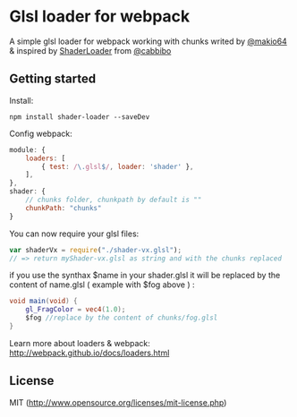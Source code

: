 # Glsl loader for webpack

A simple glsl loader for webpack working with chunks writed by [@makio64](https://twitter.com/makio64) & inspired by [ShaderLoader](https://github.com/cabbibo/ShaderLoader) from [@cabbibo](https://twitter.com/cabbibo)

## Getting started

Install:
``` shell
npm install shader-loader --saveDev
```

Config webpack:
``` javascript
module: {
	loaders: [
		{ test: /\.glsl$/, loader: 'shader' },
	],
},
shader: {
	// chunks folder, chunkpath by default is ""
	chunkPath: "chunks"
}
```

You can now require your glsl files:
``` javascript
var shaderVx = require("./shader-vx.glsl");
// => return myShader-vx.glsl as string and with the chunks replaced
```

if you use the synthax $name in your shader.glsl it will be replaced by the content of name.glsl ( example with $fog above ) :

``` glsl
void main(void) {
	gl_FragColor = vec4(1.0);
	$fog //replace by the content of chunks/fog.glsl
}
```

Learn more about loaders & webpack:
http://webpack.github.io/docs/loaders.html

## License
MIT (http://www.opensource.org/licenses/mit-license.php)
